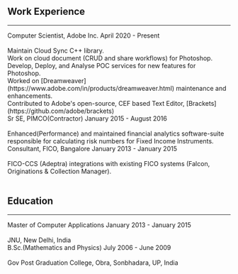 ## Work Experience
---

<div class="line">
  <span class="beginning">Computer Scientist, Adobe Inc.</span>
  <span class="end">April 2020 - Present</span>
</div>
<br/>
Maintain Cloud Sync C++ library.<br/>
Work on cloud document (CRUD and share workflows) for Photoshop.<br/>
Develop, Deploy, and Analyse POC services for new features for Photoshop.<br/>
Worked on [Dreamweaver](https://www.adobe.com/in/products/dreamweaver.html) maintenance and enhancements.<br/>
Contributed to Adobe's open-source, CEF based Text Editor, [Brackets](https://github.com/adobe/brackets)<br/>

<div class="line">
  <span class="beginning">Sr SE, PIMCO(Contractor)</span>
  <span class="end">January 2015 - August 2016</span>
</div>
<br/>
Enhanced(Performance) and maintained financial analytics software-suite responsible for calculating risk numbers for Fixed Income Instruments.

<div class="line">
  <span class="beginning">Consultant, FICO, Bangalore</span>
  <span class="end">January 2013 - January 2015</span>
</div>
<br/>
FICO-CCS (Adeptra) integrations with existing FICO systems (Falcon, Originations & Collection Manager).
<br/>
<br/>



## Education
---
<div class="line">
  <span class="beginning">Master of Computer Applications</span>
  <span class="end">January 2013 - January 2015</span>
</div>
<br/>
JNU, New Delhi, India


<div class="line">
  <span class="beginning">B.Sc.(Mathematics and Physics)</span>
  <span class="end">July 2006 - June 2009</span>
</div>
<br/>
Gov Post Graduation College, Obra, Sonbhadara, UP, India

